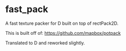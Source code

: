 # fast_pack
 A fast texture packer for D built on top of rectPack2D.

This is built off of: https://github.com/mapbox/potpack

Translated to D and reworked slightly.